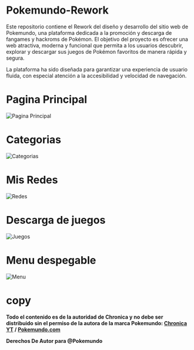 # Pokemundo-Rework

Este repositorio contiene el Rework del diseño y desarrollo del sitio web de Pokemundo, una plataforma dedicada a la promoción y descarga de fangames y hackroms de Pokémon. El objetivo del proyecto es ofrecer una web atractiva, moderna y funcional que permita a los usuarios descubrir, explorar y descargar sus juegos de Pokémon favoritos de manera rápida y segura.

La plataforma ha sido diseñada para garantizar una experiencia de usuario fluida, con especial atención a la accesibilidad y velocidad de navegación.

# Pagina Principal
![Pagina Principal](Pagina-Principal.png)

# Categorias
![Categorias](NDS-y-Categoria-por-individual.png)

# Mis Redes
![Redes](Mis-Redes.png)

# Descarga de juegos
![Juegos](Descarga-de-los-juegos.png)

# Menu despegable
![Menu](Menu-categorias-despegable.png)

# copy

**Todo el contenido es de la autoridad de Chronica y no debe ser distribuido sin el permiso de la autora de la marca Pokemundo: [Chronica YT](https://www.youtube.com/@chronicayt) / [Pokemundo.com](https://pokemundo.com/)**

**Derechos De Autor para @Pokemundo**
